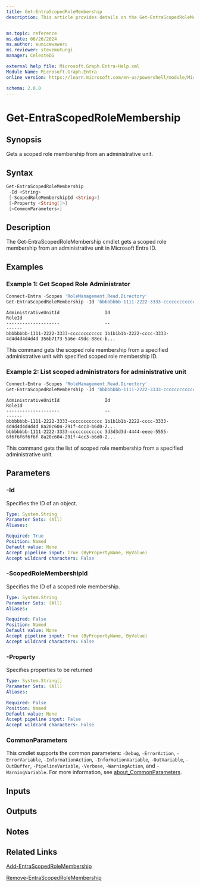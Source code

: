 ```yaml
---
title: Get-EntraScopedRoleMembership
description: This article provides details on the Get-EntraScopedRoleMembership command.


ms.topic: reference
ms.date: 06/26/2024
ms.author: eunicewaweru
ms.reviewer: stevemutungi
manager: CelesteDG

external help file: Microsoft.Graph.Entra-Help.xml
Module Name: Microsoft.Graph.Entra
online version: https://learn.microsoft.com/en-us/powershell/module/Microsoft.Graph.Entra/Get-EntraScopedRoleMembership

schema: 2.0.0
---
```


# Get-EntraScopedRoleMembership

## Synopsis

Gets a scoped role membership from an administrative unit.

## Syntax

```powershell
Get-EntraScopedRoleMembership 
 -Id <String>
 [-ScopedRoleMembershipId <String>]
 [-Property <String[]>]
 [<CommonParameters>]
```

## Description
The Get-EntraScopedRoleMembership cmdlet gets a scoped role membership from an administrative unit in Microsoft Entra ID.

## Examples

### Example 1: Get Scoped Role Administrator

```powershell
Connect-Entra -Scopes 'RoleManagement.Read.Directory'
Get-EntraScopedRoleMembership -Id 'bbbbbbbb-1111-2222-3333-cccccccccccc' -ScopedRoleMembershipId '3d3d3d3d-4444-eeee-5555-6f6f6f6f6f6f'
```

```Output
AdministrativeUnitId                 Id                                                                RoleId
--------------------                 --                                                                ------
bbbbbbbb-1111-2222-3333-cccccccccccc 1b1b1b1b-2222-cccc-3333-4d4d4d4d4d4d 356b7173-5a6e-49dc-88ec-b...
```

This command gets the scoped role membership from a specified administrative unit with specified scoped role membership ID.

### Example 2: List scoped administrators for administrative unit

```powershell
Connect-Entra -Scopes 'RoleManagement.Read.Directory'
Get-EntraScopedRoleMembership -Id 'bbbbbbbb-1111-2222-3333-cccccccccccc'
```

```Output
AdministrativeUnitId                 Id                                                                RoleId
--------------------                 --                                                                ------
bbbbbbbb-1111-2222-3333-cccccccccccc 1b1b1b1b-2222-cccc-3333-4d4d4d4d4d4d 8a20c604-291f-4cc3-b6d0-2...
bbbbbbbb-1111-2222-3333-cccccccccccc 3d3d3d3d-4444-eeee-5555-6f6f6f6f6f6f 8a20c604-291f-4cc3-b6d0-2...
```

This command gets the list of scoped role membership from a specified administrative unit.

## Parameters

### -Id

Specifies the ID of an object.

```yaml
Type: System.String
Parameter Sets: (All)
Aliases:

Required: True
Position: Named
Default value: None
Accept pipeline input: True (ByPropertyName, ByValue)
Accept wildcard characters: False
```

### -ScopedRoleMembershipId

Specifies the ID of a scoped role membership.

```yaml
Type: System.String
Parameter Sets: (All)
Aliases:

Required: False
Position: Named
Default value: None
Accept pipeline input: True (ByPropertyName, ByValue)
Accept wildcard characters: False
```

### -Property

Specifies properties to be returned

```yaml
Type: System.String[]
Parameter Sets: (All)
Aliases:

Required: False
Position: Named
Default value: None
Accept pipeline input: False
Accept wildcard characters: False
```

### CommonParameters

This cmdlet supports the common parameters: `-Debug`, `-ErrorAction`, `-ErrorVariable`, `-InformationAction`, `-InformationVariable`, `-OutVariable`, `-OutBuffer`, `-PipelineVariable`, `-Verbose`, `-WarningAction`, and `-WarningVariable`. For more information, see [about_CommonParameters](https://go.microsoft.com/fwlink/?LinkID=113216).

## Inputs

## Outputs

## Notes

## Related Links

[Add-EntraScopedRoleMembership](Add-EntraScopedRoleMembership.md)

[Remove-EntraScopedRoleMembership](Remove-EntraScopedRoleMembership.md)

